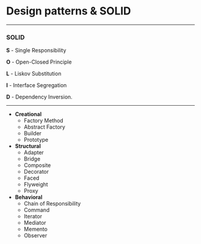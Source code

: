 # Design patterns & SOLID

---

### SOLID

**S** - Single Responsibility

**O** - Open-Closed Principle

**L** - Liskov Substitution

**I** - Interface Segregation

**D** - Dependency Inversion.
___
- **Creational**
  - Factory Method
  - Abstract Factory
  - Builder
  - Prototype
- **Structural**
  - Adapter
  - Bridge
  - Composite
  - Decorator
  - Faced
  - Flyweight
  - Proxy
- **Behavioral**
  - Chain of Responsibility
  - Command
  - Iterator
  - Mediator
  - Memento
  - Observer

